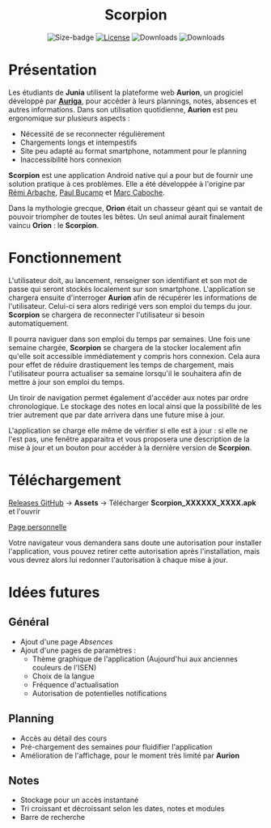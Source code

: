 <h1 align="center">Scorpion</h1>
<div align="center">
    <img src="https://img.shields.io/github/repo-size/liamabyss/scorpion" alt="Size-badge"/>
    <a href="https://choosealicense.com/licenses/mit/"><img src="https://img.shields.io/github/license/liamabyss/scorpion" alt="License"/></a>
    <img alt="Downloads" src="https://img.shields.io/github/downloads/liamabyss/scorpion/total">
    <img alt="Downloads" src="https://img.shields.io/github/downloads-pre/liamabyss/scorpion/latest/total">
</div>


# Présentation

Les étudiants de **Junia** utilisent la plateforme web **Aurion**, un progiciel développé par [**Auriga**](https://www.auriga.fr/), pour accéder à leurs plannings, notes, absences et autres informations. Dans son utilisation quotidienne, **Aurion** est peu ergonomique sur plusieurs aspects :

- Nécessité de se reconnecter régulièrement
- Chargements longs et intempestifs
- Site peu adapté au format smartphone, notamment pour le planning
- Inaccessibilité hors connexion

**Scorpion** est une application Android native qui a pour but de fournir une solution pratique à ces problèmes. Elle a été développée à l'origine par [Rémi Arbache](https://github.com/RemiArbache), [Paul Bucamp](https://github.com/LiamAbyss) et [Marc Caboche](https://github.com/ychixm).

Dans la mythologie grecque, **Orion** était un chasseur géant qui se vantait de pouvoir triompher de toutes les bêtes. Un seul animal aurait finalement vaincu **Orion** : le **Scorpion**.

# Fonctionnement

L'utilisateur doit, au lancement, renseigner son identifiant et son mot de passe qui seront stockés localement sur son smartphone. L'application se chargera ensuite d'interroger **Aurion** afin de récupérer les informations de l'utilisateur. Celui-ci sera alors redirigé vers son emploi du temps du jour. **Scorpion** se chargera de reconnecter l'utilisateur si besoin automatiquement.

Il pourra naviguer dans son emploi du temps par semaines. Une fois une semaine chargée, **Scorpion** se chargera de la stocker localement afin qu'elle soit accessible immédiatement y compris hors connexion. Cela aura pour effet de réduire drastiquement les temps de chargement, mais l'utilisateur pourra actualiser sa semaine lorsqu'il le souhaitera afin de mettre à jour son emploi du temps.

Un tiroir de navigation permet également d'accéder aux notes par ordre chronologique. Le stockage des notes en local ainsi que la possibilité de les trier autrement que par date arrivera dans une future mise à jour.

L'application se charge elle même de vérifier si elle est à jour : si elle ne l'est pas, une fenêtre apparaitra et vous proposera une description de la mise à jour et un bouton pour accéder à la dernière version de **Scorpion**.

# Téléchargement

[Releases GitHub](https://github.com/LiamAbyss/Scorpion/releases) -> **Assets** -> Télécharger **Scorpion_XXXXXX_XXXX.apk** et l'ouvrir

[Page personnelle](https://liamabyss.github.io/scorpion/)

Votre navigateur vous demandera sans doute une autorisation pour installer l'application, vous pouvez retirer cette autorisation après l'installation, mais vous devrez alors lui redonner l'autorisation à chaque mise à jour.

# Idées futures

## Général

- Ajout d'une page *Absences*
- Ajout d'une pages de paramètres : 
  - Thème graphique de l'application (Aujourd'hui aux anciennes couleurs de l'ISEN)
  - Choix de la langue
  - Fréquence d'actualisation
  - Autorisation de potentielles notifications

## Planning

- Accès au détail des cours
- Pré-chargement des semaines pour fluidifier l'application
- Amélioration de l'affichage, pour le moment très limité par **Aurion**

## Notes

- Stockage pour un accès instantané
- Tri croissant et décroissant selon les dates, notes et modules
- Barre de recherche
